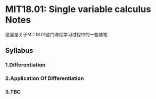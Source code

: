 # MIT18.01: Single variable calculus Notes
这里是关于MIT18.01这门课程学习过程中的一些随笔
## Syllabus
### 1.Differentiation
### 2.Application Of Differentiation
### 3.TBC

